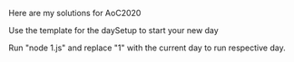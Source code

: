 Here are my solutions for AoC2020

Use the template for the daySetup to start your new day

Run "node 1.js" and replace "1" with the current day to run respective day.